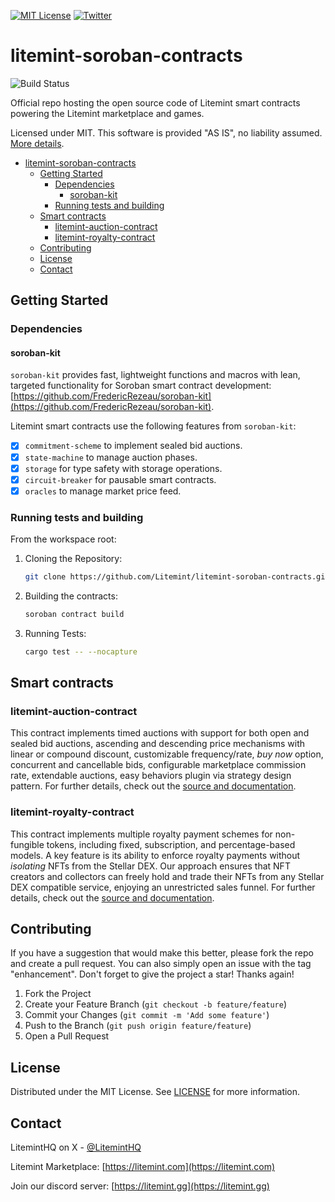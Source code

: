 [![MIT License][license-shield]][license-url]
[![Twitter][twitter-shield]][twitter-url]

# litemint-soroban-contracts

![Build Status](https://github.com/litemint/litemint-soroban-contracts/actions/workflows/rust.yml/badge.svg)

Official repo hosting the open source code of Litemint smart contracts powering the Litemint marketplace and games.

Licensed under MIT. This software is provided "AS IS", no liability assumed. [More details](LICENSE).

- [litemint-soroban-contracts](#litemint-soroban-contracts)
  - [Getting Started](#getting-started)
    - [Dependencies](#dependencies)
      - [soroban-kit](#soroban-kit)
    - [Running tests and building](#running-tests-and-building)
  - [Smart contracts](#smart-contracts)
    - [litemint-auction-contract](#litemint-auction-contract)
    - [litemint-royalty-contract](#litemint-royalty-contract)
  - [Contributing](#contributing)
  - [License](#license)
  - [Contact](#contact)

## Getting Started

### Dependencies

#### soroban-kit
  
  `soroban-kit` provides fast, lightweight functions and macros with lean, targeted functionality for Soroban smart contract development:
  [https://github.com/FredericRezeau/soroban-kit](https://github.com/FredericRezeau/soroban-kit).

Litemint smart contracts use the following features from `soroban-kit`:
  - [X] `commitment-scheme` to implement sealed bid auctions.
  - [X] `state-machine` to manage auction phases.
  - [X] `storage` for type safety with storage operations.
  - [X] `circuit-breaker` for pausable smart contracts.
  - [X] `oracles` to manage market price feed.

### Running tests and building

From the workspace root:

1. Cloning the Repository:
   ```sh
   git clone https://github.com/Litemint/litemint-soroban-contracts.git
   ```
2. Building the contracts:
   ```sh
   soroban contract build
   ```
3. Running Tests:
   ```sh
   cargo test -- --nocapture
   ```

## Smart contracts

### litemint-auction-contract

This contract implements timed auctions with support for both open and sealed bid auctions, ascending and descending price mechanisms with linear or compound discount, customizable frequency/rate, _buy now_ option, concurrent and cancellable bids, configurable marketplace commission rate, extendable auctions, easy behaviors plugin via strategy design pattern. For further details, check out the [source and documentation](https://github.com/litemint/litemint-soroban-contracts/tree/master/crates/litemint-auction-contract).

### litemint-royalty-contract

This contract implements multiple royalty payment schemes for non-fungible tokens, including fixed, subscription, and percentage-based models. A key feature is its ability to enforce royalty payments without *isolating* NFTs from the Stellar DEX. Our approach ensures that NFT creators and collectors can freely hold and trade their NFTs from any Stellar DEX compatible service, enjoying an unrestricted sales funnel. For further details, check out the [source and documentation](https://github.com/litemint/litemint-soroban-contracts/tree/master/crates/litemint-royalty-contract).

## Contributing

If you have a suggestion that would make this better, please fork the repo and create a pull request. You can also simply open an issue with the tag "enhancement".
Don't forget to give the project a star! Thanks again!

1. Fork the Project
2. Create your Feature Branch (`git checkout -b feature/feature`)
3. Commit your Changes (`git commit -m 'Add some feature'`)
4. Push to the Branch (`git push origin feature/feature`)
5. Open a Pull Request

## License

Distributed under the MIT License. See [LICENSE](LICENSE) for more information.

## Contact

LitemintHQ on X - [@LitemintHQ](https://twitter.com/LitemintHQ)

Litemint Marketplace: [https://litemint.com](https://litemint.com)

Join our discord server: [https://litemint.gg](https://litemint.gg)

[license-shield]: https://img.shields.io/github/license/litemint/litemint-soroban-contracts.svg?style=for-the-badge
[license-url]: https://github.com/litemint/litemint-soroban-contracts/blob/master/LICENSE
[twitter-shield]: https://img.shields.io/badge/-Twitter-black.svg?style=for-the-badge&logo=twitter&colorB=555
[twitter-url]: https://x.com/liteminthq

[rust-shield]: https://img.shields.io/badge/Rust-000000?style=flat-square&logo=Rust&logoColor=white
[rust-url]: https://www.rust-lang.org

